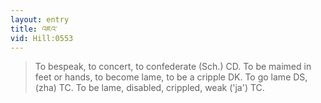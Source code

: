 ```yaml
---
layout: entry
title: འཇའ་
vid: Hill:0553
---
```

> To bespeak, to concert, to confederate (Sch\.) CD\. To be maimed in feet or hands, to become lame, to be a cripple DK\. To go lame DS, (zha) TC\. To be lame, disabled, crippled, weak ('ja') TC\.



